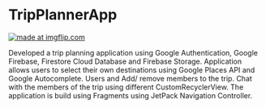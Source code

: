 # TripPlannerApp

<a href="https://imgflip.com/gif/3mkwbe"><img src="https://i.imgflip.com/3mkwbe.gif" title="made at imgflip.com"/></a>


Developed a trip planning application using Google Authentication, Google Firebase, Firestore Cloud Database and Firebase Storage. Application allows users to select their own destinations using Google Places API and Google Autocomplete. Users and Add/ remove members to the trip. Chat with the members of the trip using different CustomRecyclerView. The application is build using Fragments using JetPack Navigation Controller. 

